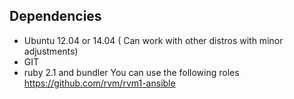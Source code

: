 


Dependencies
-----------
* Ubuntu 12.04 or 14.04 ( Can work with other distros with minor adjustments)
* GIT
* ruby 2.1 and bundler You can use the following roles https://github.com/rvm/rvm1-ansible